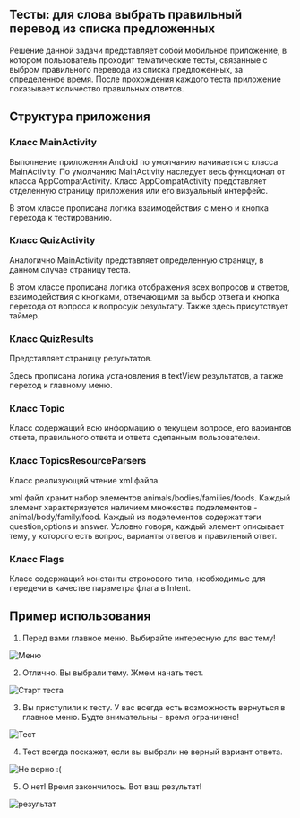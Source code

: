 ## Тесты: для слова выбрать правильный перевод из списка предложенных

Решение данной задачи представляет собой мобильное приложение, в котором пользователь проходит тематические тесты, связанные с выбром правильного перевода из списка предложенных, за определенное время. 
После прохождения каждого теста приложение показывает количество правильных ответов.

## Структура приложения 

### Класс MainActivity

Выполнение приложения Android по умолчанию начинается с класса MainActivity.
По умолчанию MainActivity наследует весь функционал от класса AppCompatActivity. Класс AppCompatActivity представляет отделенную страницу приложения или его визуальный интерфейс.

В этом классе прописана логика взаимодействия с меню и кнопка перехода к тестированию.

### Класс QuizActivity

Аналогично MainActivity представляет определенную страницу, в данном случае страницу теста.

В этом классе прописана логика отображения всех вопросов и ответов, взаимодействия с кнопками, отвечающими за выбор ответа и кнопка перехода от вопроса к вопросу/к результату.
Также здесь присутствует таймер.

### Класс QuizResults

Представляет страницу результатов.

Здесь прописана логика установления в textView результатов, а также переход к главному меню.

### Класс Topic

Класс содержащий всю информацию о текущем вопросе, его вариантов ответа, правильного ответа и ответа сделанным пользователем.

### Класс TopicsResourceParsers

Класс реализующий чтение xml файла.

xml файл хранит набор элементов animals/bodies/families/foods. Каждый элемент характеризуется наличием множества подэлементов - animal/body/family/food. Каждый из подэлементов содержат тэги question,options и answer. Условно говоря, каждый элемент описывает тему, у которого есть вопрос, варианты ответов и правильный ответ.

### Класс Flags

Класс содержащий константы строкового типа, необходимые для передечи в качестве параметра флага в Intent.

## Пример использования

1. Перед вами главное меню. Выбирайте интересную для вас тему! 

![Меню](https://user-images.githubusercontent.com/99499702/207324576-a402ad90-6c56-4203-b5f2-a30c7f4958fc.png)

2. Отлично. Вы выбрали тему. Жмем начать тест.

![Старт теста](https://user-images.githubusercontent.com/99499702/207324996-38afe85f-601e-4961-84be-84d3bd153bad.png)

3. Вы приступили к тесту. У вас всегда есть возможность вернуться в главное меню. Будте внимательны - время ограничено! 

![Тест](https://user-images.githubusercontent.com/99499702/207325295-99f6e1c7-5b6f-4300-a135-bd0f7c1e8648.png)

4. Тест всегда поскажет, если вы выбрали не верный вариант ответа.

![Не верно :(](https://user-images.githubusercontent.com/99499702/207325363-185771f3-d115-49e9-ad80-8ff2160c83ab.png)

5. О нет! Время закончилось. Вот ваш результат! 

![результат](https://user-images.githubusercontent.com/99499702/207325564-db3bb78a-ea93-4b4c-9a03-46c2b550887d.png)

